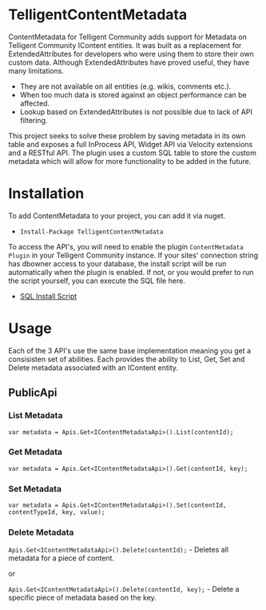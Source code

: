 # TelligentContentMetadata
ContentMetadata for Telligent Community adds support for Metadata on Telligent Community IContent entities. It was built as a replacement for ExtendedAttributes for developers who were using them to store their own custom data.
Although ExtendedAttributes have proved useful, they have many limitations. 
* They are not available on all entities (e.g. wikis, comments etc.).
* When too much data is stored against an object performance can be affected.
* Lookup based on ExtendedAttributes is not possible due to lack of API filtering.

This project seeks to solve these problem by saving metadata in its own table and exposes a full InProcess API, Widget API via Velocity extensions and a RESTful API. The plugin uses a custom SQL table to store the custom metadata which will allow for more functionality to be added in the future.

# Installation
To add ContentMetadata to your project, you can add it via nuget.

* `Install-Package TelligentContentMetadata`

To access the API's, you will need to enable the plugin `ContentMetadata Plugin` in your Telligent Community instance. If your sites' connection string has dbowner access to your database, the install script will be run automatically when the plugin is enabled. If not, or you would prefer to run the script yourself, you can execute the SQL file here.

* [SQL Install Script](https://raw.githubusercontent.com/RichMercer/ContentMetadata/master/ContentMetadata/Resources/Sql/Install.sql)

# Usage

Each of the 3 API's use the same base implementation meaning you get a consisisten set of abilities. Each provides the ability to List, Get, Set and Delete metadata associated with an IContent entity.

## PublicApi

### List Metadata

`var metadata = Apis.Get<IContentMetadataApi>().List(contentId);`

### Get Metadata

`var metadata = Apis.Get<IContentMetadataApi>().Get(contentId, key);`

### Set Metadata

`var metadata = Apis.Get<IContentMetadataApi>().Set(contentId, contentTypeId, key, value);`

### Delete Metadata

`Apis.Get<IContentMetadataApi>().Delete(contentId);` - Deletes all metadata for a piece of content.

or

`Apis.Get<IContentMetadataApi>().Delete(contentId, key);` - Delete a specific piece of metadata based on the key.
